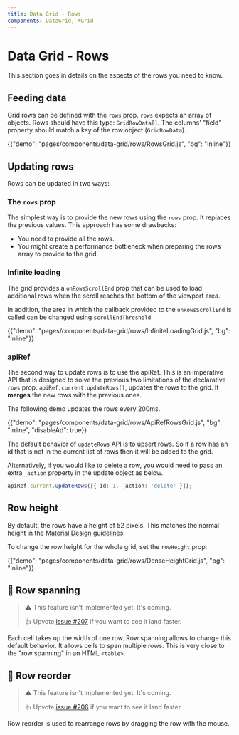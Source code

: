 ```yaml
---
title: Data Grid - Rows
components: DataGrid, XGrid
---
```


# Data Grid - Rows

<p class="description">This section goes in details on the aspects of the rows you need to know.</p>

## Feeding data

Grid rows can be defined with the `rows` prop.
`rows` expects an array of objects.
Rows should have this type: `GridRowData[]`.
The columns' "field" property should match a key of the row object (`GridRowData`).

{{"demo": "pages/components/data-grid/rows/RowsGrid.js", "bg": "inline"}}

## Updating rows

Rows can be updated in two ways:

### The `rows` prop

The simplest way is to provide the new rows using the `rows` prop.
It replaces the previous values. This approach has some drawbacks:

- You need to provide all the rows.
- You might create a performance bottleneck when preparing the rows array to provide to the grid.

### Infinite loading [<span class="pro"></span>](https://material-ui.com/store/items/material-ui-pro/)

The grid provides a `onRowsScrollEnd` prop that can be used to load additional rows when the scroll reaches the bottom of the viewport area.

In addition, the area in which the callback provided to the `onRowsScrollEnd` is called can be changed using `scrollEndThreshold`.

{{"demo": "pages/components/data-grid/rows/InfiniteLoadingGrid.js", "bg": "inline"}}

### apiRef [<span class="pro"></span>](https://material-ui.com/store/items/material-ui-pro/)

The second way to update rows is to use the apiRef.
This is an imperative API that is designed to solve the previous two limitations of the declarative `rows` prop. `apiRef.current.updateRows()`, updates the rows to the grid. It **merges** the new rows with the previous ones.

The following demo updates the rows every 200ms.

{{"demo": "pages/components/data-grid/rows/ApiRefRowsGrid.js", "bg": "inline", "disableAd": true}}

The default behavior of `updateRows` API is to upsert rows.
So if a row has an id that is not in the current list of rows then it will be added to the grid.

Alternatively, if you would like to delete a row, you would need to pass an extra `_action` property in the update object as below.

```ts
apiRef.current.updateRows([{ id: 1, _action: 'delete' }]);
```

## Row height

By default, the rows have a height of 52 pixels.
This matches the normal height in the [Material Design guidelines](https://material.io/components/data-tables).

To change the row height for the whole grid, set the `rowHeight` prop:

{{"demo": "pages/components/data-grid/rows/DenseHeightGrid.js", "bg": "inline"}}

## 🚧 Row spanning

> ⚠️ This feature isn't implemented yet. It's coming.
>
> 👍 Upvote [issue #207](https://github.com/mui-org/material-ui-x/issues/207) if you want to see it land faster.

Each cell takes up the width of one row.
Row spanning allows to change this default behavior.
It allows cells to span multiple rows.
This is very close to the "row spanning" in an HTML `<table>`.

## 🚧 Row reorder [<span class="pro"></span>](https://material-ui.com/store/items/material-ui-pro/)

> ⚠️ This feature isn't implemented yet. It's coming.
>
> 👍 Upvote [issue #206](https://github.com/mui-org/material-ui-x/issues/206) if you want to see it land faster.

Row reorder is used to rearrange rows by dragging the row with the mouse.
